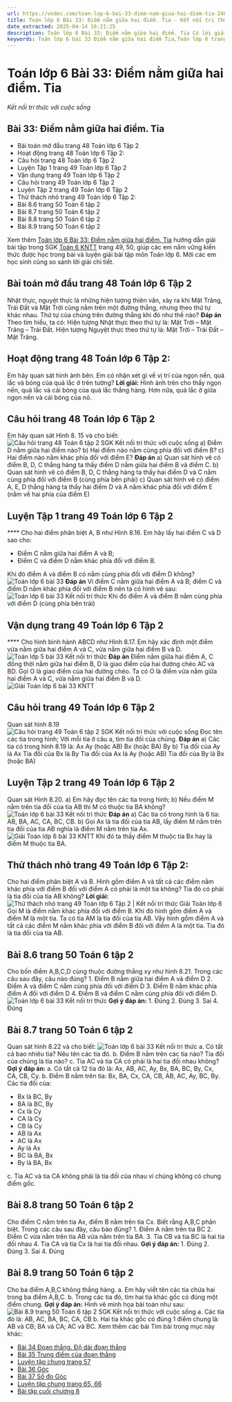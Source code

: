 ```yaml
---
url: https://vndoc.com/toan-lop-6-bai-33-diem-nam-giua-hai-diem-tia-248444
title: Toán lớp 6 Bài 33: Điểm nằm giữa hai điểm. Tia - Kết nối tri thức với cuộc sống - VnDoc.com
date_extracted: 2025-04-14 16:21:25
description: Toán lớp 6 Bài 33: Điểm nằm giữa hai điểm. Tia Có lời giải chi tiết cho từng bài tập cho các em học sinh tham khảo luyện Giải Toán 6 Chương 8 sách Kết nối tri thức với cuộc sống tập 2.
keywords: Toán lớp 6 bài 33 Điểm nằm giữa hai điểm Tia,Toán lớp 6 trang 50 tập 2 kết nối tri thức,Giải Toán 6 kết nối tri thức bài 33,toán lớp 6 kết nối tri thức bài 33,toán 6,toán lớp 6,giải toán lớp 6,giải toán 6,toán lớp 6 kết nối tri thức,toán 6 kết nối tri thức,giải toán 6 tập 2 kết nối tri thức,giải toán 6 trang 33 Kết nối tri thức,Toán lớp 6 trang 33 kết nối tri thức,Điểm nằm giữa hai điểm Tia,toán lớp 6 bài 33 kết nối tri thức,bài 33 Điểm nằm giữa hai điểm,khái niệm điểm nằm giữa hai điểm
---
```


# Toán lớp 6 Bài 33: Điểm nằm giữa hai điểm. Tia
 _Kết nối tri thức với cuộc sống_
## **Bài 33: Điểm nằm giữa hai điểm. Tia**
  * Bài toán mở đầu trang 48 Toán lớp 6 Tập 2
  * Hoạt động trang 48 Toán lớp 6 Tập 2:
  * Câu hỏi trang 48 Toán lớp 6 Tập 2 
  * Luyện Tập 1 trang 49 Toán lớp 6 Tập 2 
  * Vận dụng trang 49 Toán lớp 6 Tập 2 
  * Câu hỏi trang 49 Toán lớp 6 Tập 2
  * Luyện Tập 2 trang 49 Toán lớp 6 Tập 2
  * Thử thách nhỏ trang 49 Toán lớp 6 Tập 2: 
  * Bài 8.6 trang 50 Toán 6 tập 2
  * Bài 8.7 trang 50 Toán 6 tập 2
  * Bài 8.8 trang 50 Toán 6 tập 2
  * Bài 8.9 trang 50 Toán 6 tập 2

Xem thêm
[Toán lớp 6 Bài 33: Điểm nằm giữa hai điểm. Tia](<https://vndoc.com/toan-lop-6-bai-33-diem-nam-giua-hai-diem-tia-248444>) hướng dẫn giải bài tập trong SGK [Toán 6 KNTT](<https://vndoc.com/mon-toan-lop6>) trang 49, 50, giúp các em nắm vững kiến thức được học trong bài và luyện giải bài tập môn Toán lớp 6. Mời các em học sinh cùng so sánh lời giải chi tiết.
## **Bài toán mở đầu trang 48 Toán lớp 6 Tập 2**
Nhật thực, nguyệt thực là những hiện tượng thiên văn, xảy ra khi Mặt Trăng, Trái Đất và Mặt Trời cùng nằm trên một đường thẳng, nhưng theo thứ tự khác nhau.
Thứ tự của chúng trên đường thẳng khi đó như thế nào?
**Đáp án**
Theo tìm hiểu, ta có:
Hiện tượng Nhật thực theo thứ tự là: Mặt Trời – Mặt Trăng – Trái Đất.
Hiện tượng Nguyệt thực theo thứ tự là: Mặt Trời – Trái Đất – Mặt Trăng.
## **Hoạt động trang 48 Toán lớp 6 Tập 2:**
Em hãy quan sát hình ảnh bên.
Em có nhận xét gì về vị trí của ngọn nến, quả lắc và bóng của quả lắc ở trên tường?
**Lời giải:**
Hình ảnh trên cho thấy ngọn nến, quả lắc và cái bóng của quả lắc thẳng hàng. Hơn nữa, quả lắc ở giữa ngọn nến và cái bóng của nó.
## **Câu hỏi trang 48 Toán lớp 6 Tập 2**
Em hãy quan sát Hình 8. 15 và cho biết:
![Câu hỏi trang 48 Toán 6 tập 2 SGK Kết nối tri thức với cuộc sống](https://i.vdoc.vn/data/image/2022/02/12/Cau-hoi-trang-48-Toan-6-tap-2-SGK-Ket-noi-tri-thuc-voi-cuoc-song.png)
a\) Điểm D nằm giữa hai điểm nào?
b\) Hai điểm nào nằm cùng phía đối với điểm B?
c\) Hai điểm nào nằm khác phía đối với điểm E?
**Đáp án**
a\) Quan sát hình vẽ có điểm B, D, C thẳng hàng ta thấy điểm D nằm giữa hai điểm B và điểm C.
b\) Quan sát hình vẽ có điểm B, D, C thẳng hàng ta thấy hai điểm D và C nằm cùng phía đối với điểm B \(cùng phía bên phải\)
c\) Quan sát hình vẽ có điểm A, E, D thẳng hàng ta thấy hai điểm D và A nằm khác phía đối với điểm E \(nằm về hai phía của điểm E\)
## **Luyện Tập 1 trang 49 Toán lớp 6 Tập 2**
**** Cho hai điểm phân biệt A, B như Hình 8.16. Em hãy lấy hai điểm C và D sao cho:
  * Điểm C nằm giữa hai điểm A và B;
  * Điểm C và điểm D nằm khác phía đối với điểm B.

Khi đó điểm A và điểm B có nằm cùng phía đối với điểm D không?
![Toán lớp 6 bài 33](https://i.vdoc.vn/data/image/2021/11/14/luyen-tap-1-trang-49-toan-lop-6-tap-2-ket-noi-tri-thuc-1.png)
**Đáp án**
Vì điểm C nằm giữa hai điểm A và B; điểm C và điểm D nằm khác phía đối với điểm B nên ta có hình vẽ sau:
![Toán lớp 6 bài 33 Kết nối tri thức](https://i.vdoc.vn/data/image/2021/11/14/van-dung-1-trang-49-toan-lop-6-tap-2-ket-noi-tri-thuc-2.png)
Khi đó điểm A và điểm B nằm cùng phía với điểm D \(cùng phía bên trái\)
## **Vận dụng trang 49 Toán lớp 6 Tập 2**
**** Cho hình bình hành ABCD như Hình 8.17. Em hãy xác định một điểm vừa nằm giữa hai điểm A và C, vừa nằm giữa hai điểm B và D.
![Toán lớp 5 bài 33 Kết nối tri thức](https://i.vdoc.vn/data/image/2021/11/14/van-dung-trang-49-toan-lop-6-tap-2-ket-noi-tri-thuc-1.png)
**Đáp án**
Điểm nằm giữa hai điểm A, C đồng thời nằm giữa hai điểm B, D là giao điểm của hai đường chéo AC và BD.
Gọi O là giao điểm của hai đường chéo.
Ta có O là điểm vừa nằm giữa hai điểm A và C, vừa nằm giữa hai điểm B và D.
![Giải Toán lớp 6 bài 33 KNTT](https://i.vdoc.vn/data/image/2021/11/14/van-dung-trang-49-toan-lop-6-tap-2-ket-noi-tri-thuc-2.png)
## **Câu hỏi trang 49 Toán lớp 6 Tập 2**
Quan sát hình 8.19
![Câu hỏi trang 49 Toán 6 tập 2 SGK Kết nối tri thức với cuộc sống](https://i.vdoc.vn/data/image/2022/02/12/Cau-hoi-trang-49-Toan-6-tap-2-SGK-Ket-noi-tri-thuc-voi-cuoc-song.png)
Đọc tên các tia trong hình;
Với mỗi tia ở câu a, tìm tia đối của chúng.
**Đáp án**
a\) Các tia có trong hình 8.19 là:
Ax
Ay \(hoặc AB\)
Bx \(hoặc BA\)
By
b\) Tia đối của Ay là Ax
Tia đối của Bx là By
Tia đối của Ax là Ay \(hoặc AB\)
Tia đối của By là Bx \(hoặc BA\)
## **Luyện Tập 2 trang 49 Toán lớp 6 Tập 2**
Quan sát Hình 8.20.
a\) Em hãy đọc tên các tia trong hình;
b\) Nếu điểm M nằm trên tia đối của tia AB thì M có thuộc tia BA không?
![Toán lớp 6 bài 33 Kết nối tri thức](https://i.vdoc.vn/data/image/2021/11/14/luyen-tap-2-trang-49-toan-lop-6-tap-2-ket-noi-tri-thuc-1.png)
**Đáp án**
a\) Các tia có trong hình là 6 tia: AB, BA, AC, CA, BC, CB.
b\) Gọi Ax là tia đối của tia AB, lấy điểm M nằm trên tia đối của tia AB nghĩa là điểm M nằm trên tia Ax.
![Giải Toán lớp 6 bài 33 KNTT](https://i.vdoc.vn/data/image/2021/11/14/luyen-tap-2-trang-49-toan-lop-6-tap-2-ket-noi-tri-thuc.png)
Khi đó ta thấy điểm M thuộc tia Bx hay là điểm M thuộc tia BA.
## **Thử thách nhỏ trang 49 Toán lớp 6 Tập 2:**
Cho hai điểm phân biệt A và B. Hình gồm điểm A và tất cả các điểm nằm khác phía với điểm B đối với điểm A có phải là một tia không? Tia đó có phải là tia đối của tia AB không?
**Lời giải:**
![Thử thách nhỏ trang 49 Toán lớp 6 Tập 2 | Kết nối tri thức Giải Toán lớp 6](https://i.vdoc.vn/data/image/2025/01/17/thu-thach-nho-trang-49-toan-lop-6-tap-2-ket-noi-tri-thuc.png)
Gọi M là điểm nằm khác phía đối với điểm B. Khi đó hình gồm điểm A và điểm M là một tia. Ta có tia AM là tia đối của tia AB.
Vậy hình gồm điểm A và tất cả các điểm M nằm khác phía với điểm B đối với điểm A là một tia. Tia đó là tia đối của tia AB.
## **Bài 8.6 trang 50 Toán 6 tập 2**
Cho bốn điểm A,B,C,D cùng thuộc đường thẳng xy như hình 8.21. Trong các câu sau đây, câu nào đúng?
1\. Điểm B nằm giữa hai điểm A và điểm D
2\. Điểm A và điểm C nằm cùng phía đối với điểm D
3\. Điểm B nằm khác phía điểm A đối với điểm D
4\. Điểm B và điểm C nằm cùng phía đối với điểm D.
![Toán lớp 6 bài 33 Kết nối tri thức](https://i.vdoc.vn/data/image/2021/11/14/Toan-6-bai-33-1.jpg)
**Gợi ý đáp án:**
1\. Đúng
2\. Đúng
3\. Sai
4\. Đúng
## **Bài 8.7 trang 50 Toán 6 tập 2**
Quan sát hình 8.22 và cho biết:
![Toán lớp 6 bài 33 Kết nối tri thức](https://i.vdoc.vn/data/image/2021/11/14/Toan-6-bai-33-2.jpg)
a. Có tất cả bao nhiêu tia? Nêu tên các tia đó.
b. Điểm B nằm trên các tia nào? Tia đối của chúng là tia nào?
c. Tia AC và tia CA có phải là hai tia đối nhau không?
**Gợi ý đáp án:**
a. Có tất cả 12 tia đó là: Ax, AB, AC, Ay, Bx, BA, BC, By, Cx, CA, CB, Cy.
b. Điểm B nằm trên tia: Bx, BA, Cx, CA, CB, AB, AC, Ay, BC, By.
Các tia đối của:
  * Bx là BC, By
  * BA là BC, By
  * Cx là Cy
  * CA là Cy
  * CB là Cy
  * AB là Ax
  * AC là Ax
  * Ay là Ax
  * BC là BA, Bx
  * By là BA, Bx

c. Tia AC và tia CA không phải là tia đối của nhau vì chúng không có chung điểm gốc.
## **Bài 8.8 trang 50 Toán 6 tập 2**
Cho điểm C nằm trên tia Ax, điểm B nằm trên tia Cx. Biết rằng A,B,C phân biệt. Trong các câu sau đây, câu bào đúng?
1\. Điểm A nằm trên tia BC
2\. Điểm C vừa nằm trên tia AB vừa nằm trên tia BA.
3\. Tia CB và tia BC là hai tia đối nhau
4\. Tia CA và tia Cx là hai tia đối nhau.
**Gợi ý đáp án:**
1\. Đúng
2\. Đúng
3\. Sai
4\. Đúng
## **Bài 8.9 trang 50 Toán 6 tập 2**
Cho ba điểm A,B,C không thẳng hàng.
a. Em hãy viết tên các tia chứa hai trong ba điểm A,B,C.
b. Trong các tia đó, tìm hai tia khác gốc có đúng một điểm chung.
**Gợi ý đáp án:**
Hình vẽ minh họa bài toán như sau:
![Bài 8.9 trang 50 Toán 6 tập 2 SGK Kết nối tri thức với cuộc sống](https://i.vdoc.vn/data/image/2022/02/12/Bai-8-9-trang-50-Toan-6-tap-2-SGK-Ket-noi-tri-thuc-voi-cuoc-song.png)
a. Các tia đó là: AB, AC, BA, BC, CA, CB
b. Hai tia khác gốc có đúng 1 điểm chung là: AB và CB; BA và CA; AC và BC.
Xem thêm các bài Tìm bài trong mục này khác:
  * [Bài 34 Đoạn thẳng. Độ dài đoạn thẳng](</toan-lop-6-bai-34-doan-thang-do-dai-doan-thang-248877>)
  * [Bài 35 Trung điểm của đoạn thẳng](</toan-lop-6-bai-35-trung-diem-cua-doan-thang-248882>)
  * [Luyện tập chung trang 57](</toan-lop-6-luyen-tap-chung-trang-57-ket-noi-tri-thuc-248887>)
  * [Bài 36 Góc ](</toan-lop-6-bai-36-goc-256302>)
  * [ Bài 37 Số đo Góc ](</toan-lop-6-bai-37-so-do-goc-256305>)
  * [Luyện tập chung trang 65, 66 ](</toan-lop-6-luyen-tap-chung-trang-65-ket-noi-tri-thuc-256317>)
  * [Bài tập cuối chương 8 ](</toan-lop-6-trang-67-bai-tap-cuoi-chuong-8-256320>)

